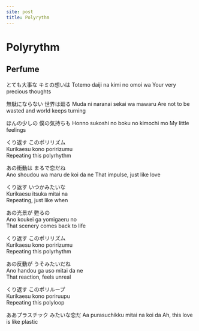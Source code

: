 ```yaml
---
site: post
title: Polyrythm
---
```


# Polyrythm
## Perfume

とても大事な キミの想いは
Totemo daiji na kimi no omoi wa
Your very precious thoughts

無駄にならない 世界は廻る
Muda ni naranai sekai wa mawaru
Are not to be wasted and world keeps turning

ほんの少しの 僕の気持ちも
Honno sukoshi no boku no kimochi mo
My little feelings


 
くり返す このポリリズム      
Kurikaesu kono poririzumu       
Repeating this polyrhythm      

あの衝動は まるで恋だね      
Ano shoudou wa maru de koi da ne
That impulse, just like love   

くり返す いつかみたいな      
Kurikaesu itsuka mitai na       
Repeating, just like when      

あの光景が 甦るの            
Ano koukei ga yomigaeru no      
That scenery comes back to life

くり返す このポリリズム      
Kurikaesu kono poririzumu       
Repeating this polyrhythm      

あの反動が うそみたいだね    
Ano handou ga uso mitai da ne   
That reaction, feels unreal    

くり返す このポリループ      
Kurikaesu kono poriruupu        
Repeating this polyloop        

ああプラスチック みたいな恋だ
Aa purasuchikku mitai na koi da 
Ah, this love is like plastic  
